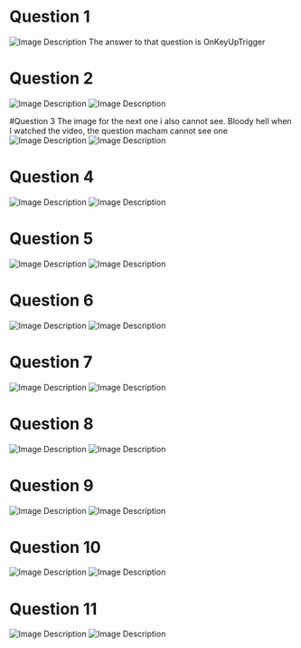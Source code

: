 
# Question 1
![Image Description](Pictures/Week9_Slide1.PNG)
The answer to that question is OnKeyUpTrigger

# Question 2
![Image Description](Pictures/Week9_Slide2_1.PNG)
![Image Description](Pictures/Week9_Slide2_2.PNG)

#Question 3
The image for the next one i also cannot see. Bloody hell when I watched the video, the question macham cannot see one
![Image Description](Pictures/Week9_Slide3_1.PNG)
![Image Description](Pictures/Week9_Slide3_2.PNG)

# Question 4
![Image Description](Pictures/Week9_Slide4_1.PNG)
![Image Description](Pictures/Week9_Slide4_2.PNG)

# Question 5
![Image Description](Pictures/Week9_Slide5_1.PNG)
![Image Description](Pictures/Week9_Slide5_2.PNG)

# Question 6
![Image Description](Pictures/Week9_Slide6_1.PNG)
![Image Description](Pictures/Week9_Slide6_2.PNG)

# Question 7
![Image Description](Pictures/Week9_Slide7_1.PNG)
![Image Description](Pictures/Week9_Slide7_2.PNG)

# Question 8
![Image Description](Pictures/Week9_Slide8_1.PNG)
![Image Description](Pictures/Week9_Slide8_2.PNG)

# Question 9
![Image Description](Pictures/Week9_Slide9_1.PNG)
![Image Description](Pictures/Week9_Slide9_2.PNG)

# Question 10
![Image Description](Pictures/Week9_Slide10_1.PNG)
![Image Description](Pictures/Week9_Slide10_2.PNG)

# Question 11
![Image Description](Pictures/Week9_Slide11_1.PNG)
![Image Description](Pictures/Week9_Slide11_2.PNG)